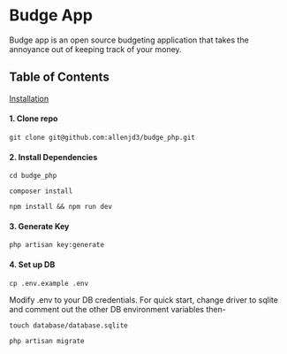 # Budge App

Budge app is an open source budgeting application that takes the annoyance out of keeping track of your money. 

## Table of Contents

[Installation](https://github.com/allenjd3/budge_php#Installation)


#### 1. Clone repo

```
git clone git@github.com:allenjd3/budge_php.git
```
#### 2. Install Dependencies

```
cd budge_php

composer install

npm install && npm run dev
```

#### 3. Generate Key

```
php artisan key:generate
```

#### 4. Set up DB

```
cp .env.example .env
```

Modify .env to your DB credentials. For quick start, change driver to sqlite and comment out the other DB environment variables then-

```
touch database/database.sqlite

php artisan migrate
```



